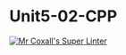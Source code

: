 # Unit5-02-CPP
[![Mr Coxall's Super Linter](https://github.com/ICS3U-Programming-MarcusW/Unit5-02-CPP/workflows/Mr%20Coxall's%20Super%20Linter/badge.svg)](https://github.com/ICS3U-Programming-MarcusW/Unit5-02-CPP/actions/)
